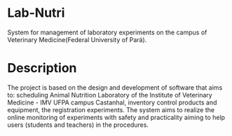 # Lab-Nutri
System for management of laboratory experiments on the campus of Veterinary Medicine(Federal University of Pará).

# Description
The project is based on the design and development of software that aims to: scheduling Animal Nutrition Laboratory of the Institute of Veterinary Medicine - IMV UFPA campus Castanhal, inventory control products and equipment, the registration experiments. The system aims to realize the online monitoring of experiments with safety and practicality aiming to help users (students and teachers) in the procedures.
